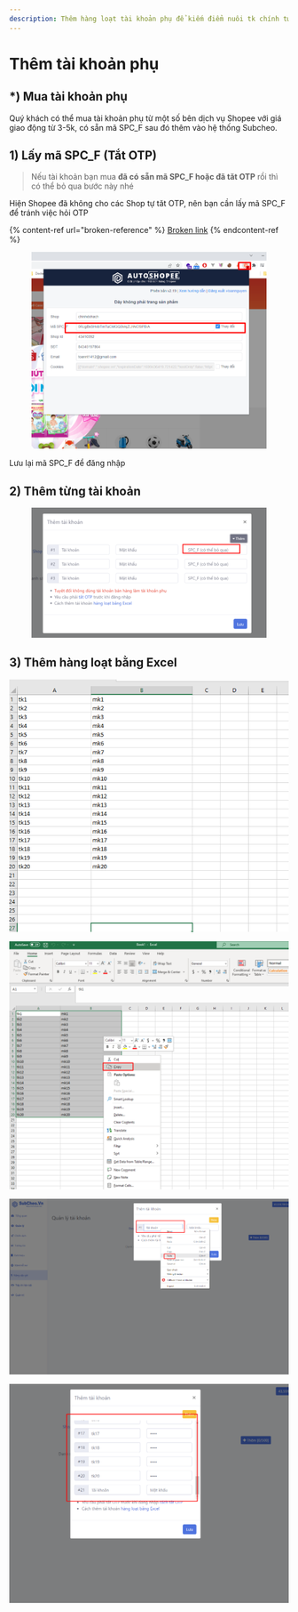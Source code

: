 ```yaml
---
description: Thêm hàng loạt tài khoản phụ để kiếm điểm nuôi tk chính tương tác
---
```


# Thêm tài khoản phụ

## \*) Mua tài khoản phụ

Quý khách có thể mua tài khoản phụ từ một số bên dịch vụ Shopee với giá giao động từ 3-5k, có sẵn mã SPC\_F sau đó thêm vào hệ thống Subcheo.

## 1) Lấy mã SPC\_F (Tắt OTP)

> Nếu tài khoản bạn mua **đã có sẵn mã SPC\_F hoặc đã tăt OTP** rồi thì có thể bỏ qua bước này nhé

Hiện Shopee đã không cho các Shop tự tăt OTP, nên bạn cần lấy mã SPC\_F để tránh việc hỏi OTP

{% content-ref url="broken-reference" %}
[Broken link](broken-reference)
{% endcontent-ref %}

<figure><img src="../../.gitbook/assets/image (2) (1) (2) (1).png" alt=""><figcaption></figcaption></figure>

Lưu lại mã SPC\_F để đăng nhập

## 2) Thêm từng tài khoản

<figure><img src="../../.gitbook/assets/image (3) (1) (1) (1) (1).png" alt=""><figcaption></figcaption></figure>



## 3) Thêm hàng loạt bằng Excel

![Đây là danh sách tài khoản của bạn trên Excel](<../../.gitbook/assets/image (157).png>)

![Bạn Copy danh sách trên](<../../.gitbook/assets/image (160).png>)

![Bạn rê vào vị trí trí đầu tiền > Nhấn Ctrl + V](<../../.gitbook/assets/image (162).png>)

![Kết quả > nhấn Lưu là xong](<../../.gitbook/assets/image (163).png>)

